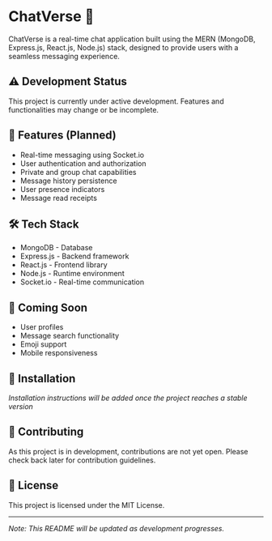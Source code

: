 # ChatVerse 🚀 

ChatVerse is a real-time chat application built using the MERN (MongoDB, Express.js, React.js, Node.js) stack, designed to provide users with a seamless messaging experience.

## ⚠️ Development Status
This project is currently under active development. Features and functionalities may change or be incomplete.

## 🌟 Features (Planned)
- Real-time messaging using Socket.io
- User authentication and authorization
- Private and group chat capabilities
- Message history persistence
- User presence indicators
- Message read receipts

## 🛠️ Tech Stack
- MongoDB - Database
- Express.js - Backend framework
- React.js - Frontend library
- Node.js - Runtime environment
- Socket.io - Real-time communication

## 🚧 Coming Soon
- User profiles
- Message search functionality
- Emoji support
- Mobile responsiveness

## 📝 Installation
*Installation instructions will be added once the project reaches a stable version*

## 🤝 Contributing
As this project is in development, contributions are not yet open. Please check back later for contribution guidelines.

## 📃 License
This project is licensed under the MIT License.

---
*Note: This README will be updated as development progresses.*
